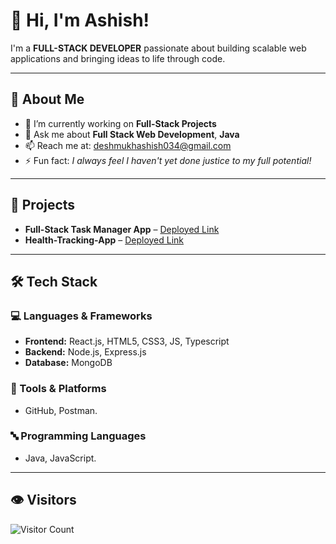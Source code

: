 # 👋 Hi, I'm Ashish!

I'm a **FULL-STACK DEVELOPER** passionate about building scalable web applications and bringing ideas to life through code.

---

## 🚀 About Me

- 🌱 I’m currently working on **Full-Stack Projects**
- 💬 Ask me about **Full Stack Web Development**, **Java**
- 📫 Reach me at: [deshmukhashish034@gmail.com](mailto:deshmukhashish034@gmail.com)
- ⚡ Fun fact: _I always feel I haven't yet done justice to my full potential!_

---

## 🧠 Projects

- **Full-Stack Task Manager App** – [Deployed Link](#)
- **Health-Tracking-App** – [Deployed Link](#)

---

## 🛠️ Tech Stack

### 💻 Languages & Frameworks
- **Frontend:** React.js, HTML5, CSS3, JS, Typescript
- **Backend:** Node.js, Express.js
- **Database:** MongoDB

### 🧰 Tools & Platforms
- GitHub, Postman.

### 🔤 Programming Languages
- Java, JavaScript.

---



## 👁️ Visitors

![Visitor Count](https://komarev.com/ghpvc/?username=ashish-deshmukh303&color=blue&style=flat)
